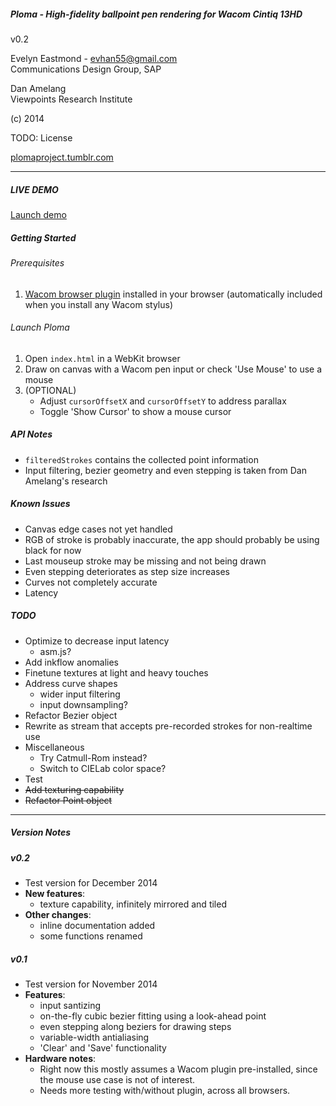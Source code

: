 ##### Ploma - High-fidelity ballpoint pen rendering for Wacom Cintiq 13HD  
v0.2  

Evelyn Eastmond - evhan55@gmail.com  
Communications Design Group, SAP  
  
Dan Amelang  
Viewpoints Research Institute  
  
(c) 2014  
  
TODO: License  
  
[plomaproject.tumblr.com](http://plomaproject.tumblr.com)  

------------

##### LIVE DEMO

[Launch demo](http://evhan55.github.io)

##### Getting Started

###### Prerequisites

1. [Wacom browser plugin](http://us.wacom.com/en/support/drivers/) installed in your browser (automatically included when you install any Wacom stylus)

###### Launch Ploma
1. Open `index.html` in a WebKit browser
2. Draw on canvas with a Wacom pen input or check 'Use Mouse' to use a mouse
3. (OPTIONAL)
    * Adjust `cursorOffsetX` and `cursorOffsetY` to address parallax
    * Toggle 'Show Cursor' to show a mouse cursor

##### API Notes

* `filteredStrokes` contains the collected point information
* Input filtering, bezier geometry and even stepping is taken from Dan Amelang's research

##### Known Issues

* Canvas edge cases not yet handled
* RGB of stroke is probably inaccurate, the app should probably be using black for now
* Last mouseup stroke may be missing and not being drawn
* Even stepping deteriorates as step size increases
* Curves not completely accurate
* Latency

##### TODO

* Optimize to decrease input latency
    * asm.js?
* Add inkflow anomalies
* Finetune textures at light and heavy touches
* Address curve shapes
    * wider input filtering
    * input downsampling?
* Refactor Bezier object
* Rewrite as stream that accepts pre-recorded strokes for non-realtime use
* Miscellaneous
    * Try Catmull-Rom instead?
    * Switch to CIELab color space?
* Test
* ~~Add texturing capability~~
* ~~Refactor Point object~~

------------
##### Version Notes

##### v0.2

* Test version for December 2014
* **New features**:
    * texture capability, infinitely mirrored and tiled
* **Other changes**:
    * inline documentation added
    * some functions renamed

##### v0.1

* Test version for November 2014
* **Features**:
    * input santizing
    * on-the-fly cubic bezier fitting using a look-ahead point
    * even stepping along beziers for drawing steps
    * variable-width antialiasing
    * 'Clear' and 'Save' functionality
* **Hardware notes**:
    * Right now this mostly assumes a Wacom plugin pre-installed, since the mouse use case is not of interest.
    * Needs more testing with/without plugin, across all browsers.  
